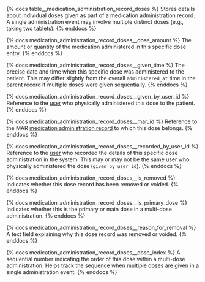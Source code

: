 {% docs table__medication_administration_record_doses %}
Stores details about individual doses given as part of a medication administration record. A single administration event may involve multiple distinct doses (e.g., taking two tablets).
{% enddocs %}

{% docs medication_administration_record_doses__dose_amount %}
The amount or quantity of the medication administered in this specific dose entry.
{% enddocs %}

{% docs medication_administration_record_doses__given_time %}
The precise date and time when this specific dose was administered to the patient. This may differ slightly from the overall `administered_at` time in the parent record if multiple doses were given sequentially.
{% enddocs %}

{% docs medication_administration_record_doses__given_by_user_id %}
Reference to the [user](#!/model/model.public.users) who physically administered this dose to the patient.
{% enddocs %}

{% docs medication_administration_record_doses__mar_id %}
Reference to the MAR [medication administration record](#!/model/model.public.medication_administration_records) to which this dose belongs.
{% enddocs %}

{% docs medication_administration_record_doses__recorded_by_user_id %}
Reference to the [user](#!/model/model.public.users) who recorded the details of this specific dose administration in the system. This may or may not be the same user who physically administered the dose (`given_by_user_id`).
{% enddocs %}

{% docs medication_administration_record_doses__is_removed %}
Indicates whether this dose record has been removed or voided.
{% enddocs %}

{% docs medication_administration_record_doses__is_primary_dose %}
Indicates whether this is the primary or main dose in a multi-dose administration.
{% enddocs %}

{% docs medication_administration_record_doses__reason_for_removal %}
A text field explaining why this dose record was removed or voided.
{% enddocs %}

{% docs medication_administration_record_doses__dose_index %}
A sequential number indicating the order of this dose within a multi-dose administration. Helps track the sequence when multiple doses are given in a single administration event.
{% enddocs %}
